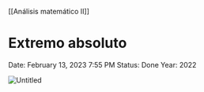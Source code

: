 [[Análisis matemático II]]
# Extremo absoluto

Date: February 13, 2023 7:55 PM
Status: Done
Year: 2022

![Untitled](_private/Images/Extremo%20absoluto/Untitled.png)